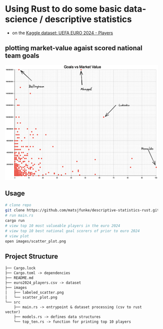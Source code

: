 # Using Rust to do some basic data-science / descriptive statistics 
- on the [Kaggle dataset: UEFA EURO 2024 - Players](https://www.kaggle.com/datasets/damirdizdarevic/uefa-euro-2024-players)
  
## plotting market-value agaist scored national team goals
![plot](images/labeled_scatter.png)

## Usage
```bash
# clone repo
git clone https://github.com/matsjfunke/descriptive-statistics-rust.git
# run main.rs
cargo run
# view top 10 most valueable players in the euro 2024
# view top 10 best national goal scorers of prior to euro 2024
# view plot
open images/scatter_plot.png
```

## Project Structure
```
├── Cargo.lock
├── Cargo.toml -> dependencies
├── README.md
├── euro2024_players.csv -> dataset
├── images
│   ├── labeled_scatter.png
│   └── scatter_plot.png
└── src
    ├── main.rs -> entrypoint & dataset processing (csv to rust vector)
    ├── models.rs -> defines data structures
    └── top_ten.rs -> function for printing top 10 players
```
